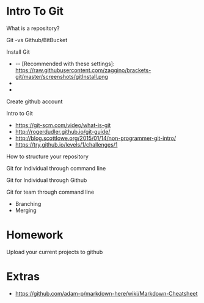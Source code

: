 # Intro To Git

What is a repository?

Git -vs Github/BitBucket

Install Git
- [Windows]: https://git-for-windows.github.io/
-- [Recommended with these settings]: https://raw.githubusercontent.com/zaggino/brackets-git/master/screenshots/gitInstall.png
- [Mac]: https://git-scm.com/download/mac
- [Brackets extension]: https://github.com/zaggino/brackets-git

Create github account

Intro to Git

- https://git-scm.com/video/what-is-git
- http://rogerdudler.github.io/git-guide/
- http://blog.scottlowe.org/2015/01/14/non-programmer-git-intro/
- https://try.github.io/levels/1/challenges/1




How to structure your repository

Git for Individual through command line

Git for Individual through Github



Git for team through command line
- Branching
- Merging


Homework
=======
Upload your current projects to github




Extras
======
- https://github.com/adam-p/markdown-here/wiki/Markdown-Cheatsheet
